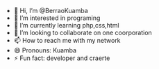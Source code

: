 - 👋 Hi, I’m @BerraoKuamba
- 👀 I’m interested in programing
- 🌱 I’m currently learning php,css,html
- 💞️ I’m looking to collaborate on one coorporation
- 📫 How to reach me with my network
- 😄 Pronouns: Kuamba
- ⚡ Fun fact: developer and craerte

<!---
BerraoKuamba/BerraoKuamba is a ✨ special ✨ repository because its `README.md` (this file) appears on your GitHub profile.
You can click the Preview link to take a look at your changes.
--->
